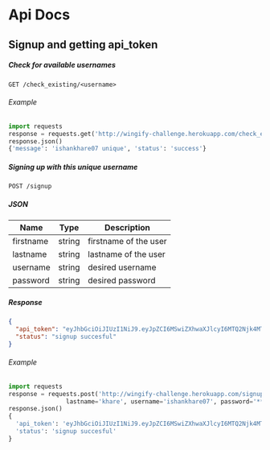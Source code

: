 # Api Docs

## Signup and getting api_token 

##### Check for available usernames
```
GET /check_existing/<username>
```
###### Example
```python
import requests
response = requests.get('http://wingify-challenge.herokuapp.com/check_existing/ishankhare07')
response.json()
{'message': 'ishankhare07 unique', 'status': 'success'}
```

##### Signing up with this unique username
```
POST /signup
```
##### JSON
| Name | Type | Description |
|------|-------|------------|
| firstname | string | firstname of the user |
| lastname | string | lastname of the user |
| username | string | desired username|
| password | string | desired password|

##### Response
```json
{
  "api_token": "eyJhbGciOiJIUzI1NiJ9.eyJpZCI6MSwiZXhwaXJlcyI6MTQ2Njk4MTIxMi4yODA0MjMsInVzZXJuYW1lIjoiaXNoYW5raGFyZTA3In0.cRlM0w2u6DSj6wUVLJi6Hyv2-x6ezRPVdpbFgWnX1os", 
  "status": "signup succesful"
}
```

###### Example
```python
import requests
response = requests.post('http://wingify-challenge.herokuapp.com/signup', json=dict(firstname='ishan',
                lastname='khare', username='ishankhare07', password='*****'))
response.json()
{
  'api_token': 'eyJhbGciOiJIUzI1NiJ9.eyJpZCI6MSwiZXhwaXJlcyI6MTQ2Njk4MTIxMi4yODA0MjMsInVzZXJuYW1lIjoiaXNoYW5raGFyZTA3In0.cRlM0w2u6DSj6wUVLJi6Hyv2-x6ezRPVdpbFgWnX1os',
  'status': 'signup succesful'
}
```
